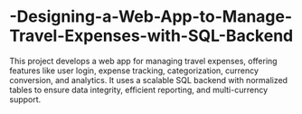 # -Designing-a-Web-App-to-Manage-Travel-Expenses-with-SQL-Backend
This project develops a web app for managing travel expenses, offering features like user login, expense tracking, categorization, currency conversion, and analytics. It uses a scalable SQL backend with normalized tables to ensure data integrity, efficient reporting, and multi-currency support.
